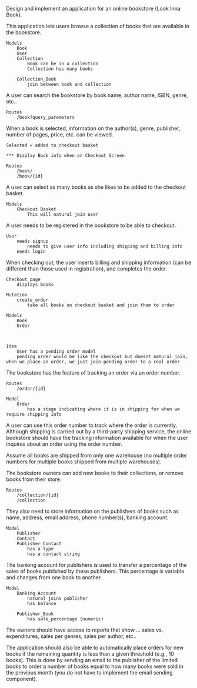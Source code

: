 Design and implement an application for an online bookstore (Look Inna Book). 

This application lets users browse a collection of books that are available in the bookstore. 

    Models
        Book
        User
        Collection
            Book can be in a collection
            Collection has many books

        Collection_Book
            join between book and collection

A user can search the bookstore by book name, author name, ISBN, genre, etc.. 
    
    Routes
        /book?query_paremeters


When a book is selected, information on the author(s), genre, publisher, number of pages, price, etc. can be viewed. 

    Selected = added to checkout basket

    *** Display Book info when on Checkout Screen

    Routes
        /book/
        /book/{id}

A user can select as many books as she likes to be added to the checkout basket. 

    Models
        Checkout Basket
            This will natural join user

A user needs to be registered in the bookstore to be able to checkout. 

    User
        needs signup
            needs to give user info including shipping and billing info
        needs login

When checking out, the user inserts billing and shipping information (can be different than those used in registration), and completes the order. 

    Checkout page
        displays books

    Mutation
        create_order
            take all books on checkout basket and join them to order

    Models
        Book
        Order



    Idea
        User has a pending order model
        pending order would be like the checkout but doesnt natural join, when we place an order, we just join pending order to a real order


The bookstore has the feature of tracking an order via an order number. 

    Routes
        /order/{id}

    Model
        Order
            has a stage indicating where it is in shipping for when we require shipping info

A user can use this order number to track where the order is currently. Although shipping is carried out by a third-party shipping service, the online bookstore should have the tracking information available for when the user inquires about an order using the order number. 

Assume all books are shipped from only one warehouse (no multiple order numbers for multiple books shipped from multiple warehouses). 

The bookstore owners can add new books to their collections, or remove books from their store. 

    Routes
        /collection/{id}
        /collection

They also need to store information on the publishers of books such as name, address, email address, phone number(s), banking account. 

    Model
        Publisher
        Contact
        Publisher_Contact
            has a type
            has a contact string

The banking account for publishers is used to transfer a percentage of the sales of books published by these publishers. This percentage
is variable and changes from one book to another. 

    Model
        Banking Account
            natural joins publisher
            has balance

        Publisher_Book
            has sale_percentage (numeric)


The owners should have access to reports that show ...
    sales vs. expenditures, 
    sales per genres, 
    sales per author, etc.. 
    

The application should also be able to automatically place orders for new books if the remaining quantity is less than a given threshold (e.g., 10 books). This is done by sending an email to the publisher of the limited books to order a number of books equal to how many books
were sold in the previous month (you do not have to implement the email sending component).

